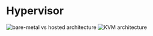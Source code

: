 # Hypervisor

![bare-metal vs hosted architecture](https://www.nakivo.com/blog/wp-content/uploads/2018/10/Type-1-and-type-2-hypervisor-1024x584.webp)
![KVM architecture](https://www.intel.com/content/dam/develop/external/us/en/images/kvm-arch.jpg)
